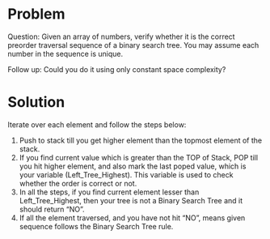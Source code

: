 Problem
===
Question:
Given an array of numbers, verify whether it is the correct preorder traversal sequence of a binary search tree.
You may assume each number in the sequence is unique.

Follow up:
Could you do it using only constant space complexity?

Solution
===

Iterate over each element and follow the steps below:

1. Push to stack till you get higher element than the topmost element of the stack.
2. If you find current value which is greater than the TOP of Stack, POP till you hit higher element, and also mark the last poped value, which is your variable (Left_Tree_Highest).
This variable is used to check whether the order is correct or not.
3. In all the steps, if you find current element lesser than Left_Tree_Highest, then your tree is not a Binary Search Tree and it should return “NO”.
4. If all the element traversed, and you have not hit “NO”, means given sequence follows the Binary Search Tree rule.